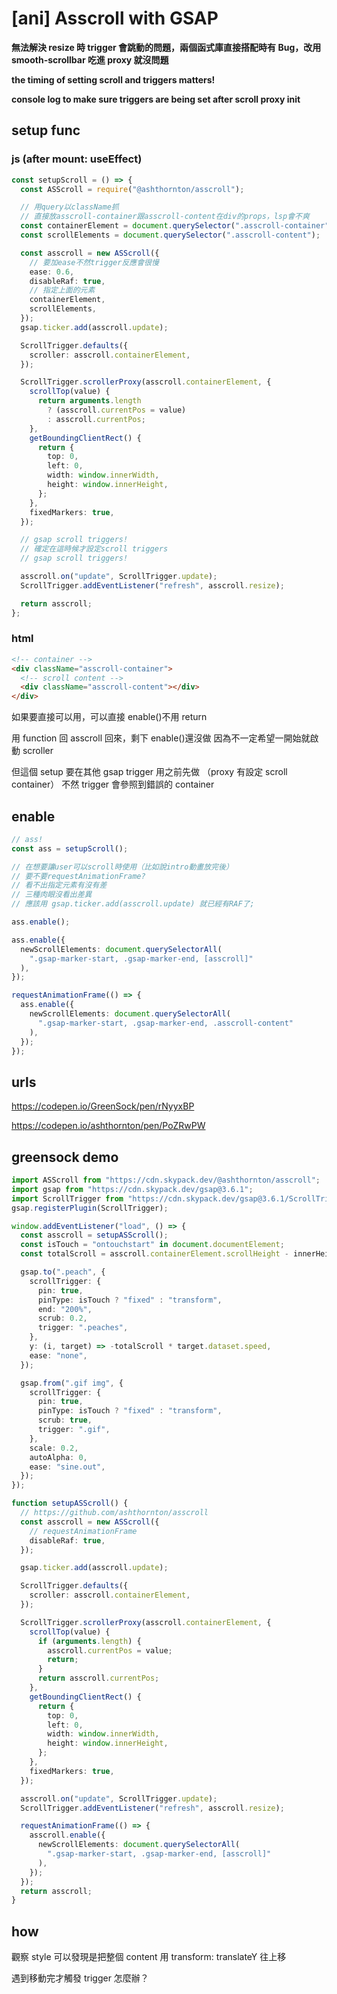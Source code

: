 ---
---

# [ani] Asscroll with GSAP

**無法解決 resize 時 trigger 會跳動的問題，兩個函式庫直接搭配時有 Bug，改用 smooth-scrollbar 吃進 proxy 就沒問題**

**the timing of setting scroll and triggers matters!**

**console log to make sure triggers are being set after scroll proxy init**

## setup func

### js (after mount: useEffect)

```typescript
const setupScroll = () => {
  const ASScroll = require("@ashthornton/asscroll");

  // 用query以className抓
  // 直接放asscroll-container跟asscroll-content在div的props，lsp會不爽
  const containerElement = document.querySelector(".asscroll-container");
  const scrollElements = document.querySelector(".asscroll-content");

  const asscroll = new ASScroll({
    // 要加ease不然trigger反應會很慢
    ease: 0.6,
    disableRaf: true,
    // 指定上面的元素
    containerElement,
    scrollElements,
  });
  gsap.ticker.add(asscroll.update);

  ScrollTrigger.defaults({
    scroller: asscroll.containerElement,
  });

  ScrollTrigger.scrollerProxy(asscroll.containerElement, {
    scrollTop(value) {
      return arguments.length
        ? (asscroll.currentPos = value)
        : asscroll.currentPos;
    },
    getBoundingClientRect() {
      return {
        top: 0,
        left: 0,
        width: window.innerWidth,
        height: window.innerHeight,
      };
    },
    fixedMarkers: true,
  });

  // gsap scroll triggers!
  // 確定在這時候才設定scroll triggers
  // gsap scroll triggers!

  asscroll.on("update", ScrollTrigger.update);
  ScrollTrigger.addEventListener("refresh", asscroll.resize);

  return asscroll;
};
```

### html

```html
<!-- container -->
<div className="asscroll-container">
  <!-- scroll content -->
  <div className="asscroll-content"></div>
</div>
```

如果要直接可以用，可以直接 enable()不用 return

用 function 回 asscroll 回來，剩下 enable()還沒做
因為不一定希望一開始就啟動 scroller

但這個 setup 要在其他 gsap trigger 用之前先做
（proxy 有設定 scroll container）
不然 trigger 會參照到錯誤的 container

## enable

```typescript
// ass!
const ass = setupScroll();

// 在想要讓user可以scroll時使用（比如說intro動畫放完後）
// 要不要requestAnimationFrame?
// 看不出指定元素有沒有差
// 三種肉眼沒看出差異
// 應該用 gsap.ticker.add(asscroll.update) 就已經有RAF了;

ass.enable();

ass.enable({
  newScrollElements: document.querySelectorAll(
    ".gsap-marker-start, .gsap-marker-end, [asscroll]"
  ),
});

requestAnimationFrame(() => {
  ass.enable({
    newScrollElements: document.querySelectorAll(
      ".gsap-marker-start, .gsap-marker-end, .asscroll-content"
    ),
  });
});
```

## urls

https://codepen.io/GreenSock/pen/rNyyxBP

https://codepen.io/ashthornton/pen/PoZRwPW

## greensock demo

```typescript
import ASScroll from "https://cdn.skypack.dev/@ashthornton/asscroll";
import gsap from "https://cdn.skypack.dev/gsap@3.6.1";
import ScrollTrigger from "https://cdn.skypack.dev/gsap@3.6.1/ScrollTrigger";
gsap.registerPlugin(ScrollTrigger);

window.addEventListener("load", () => {
  const asscroll = setupASScroll();
  const isTouch = "ontouchstart" in document.documentElement;
  const totalScroll = asscroll.containerElement.scrollHeight - innerHeight;

  gsap.to(".peach", {
    scrollTrigger: {
      pin: true,
      pinType: isTouch ? "fixed" : "transform",
      end: "200%",
      scrub: 0.2,
      trigger: ".peaches",
    },
    y: (i, target) => -totalScroll * target.dataset.speed,
    ease: "none",
  });

  gsap.from(".gif img", {
    scrollTrigger: {
      pin: true,
      pinType: isTouch ? "fixed" : "transform",
      scrub: true,
      trigger: ".gif",
    },
    scale: 0.2,
    autoAlpha: 0,
    ease: "sine.out",
  });
});

function setupASScroll() {
  // https://github.com/ashthornton/asscroll
  const asscroll = new ASScroll({
    // requestAnimationFrame
    disableRaf: true,
  });

  gsap.ticker.add(asscroll.update);

  ScrollTrigger.defaults({
    scroller: asscroll.containerElement,
  });

  ScrollTrigger.scrollerProxy(asscroll.containerElement, {
    scrollTop(value) {
      if (arguments.length) {
        asscroll.currentPos = value;
        return;
      }
      return asscroll.currentPos;
    },
    getBoundingClientRect() {
      return {
        top: 0,
        left: 0,
        width: window.innerWidth,
        height: window.innerHeight,
      };
    },
    fixedMarkers: true,
  });

  asscroll.on("update", ScrollTrigger.update);
  ScrollTrigger.addEventListener("refresh", asscroll.resize);

  requestAnimationFrame(() => {
    asscroll.enable({
      newScrollElements: document.querySelectorAll(
        ".gsap-marker-start, .gsap-marker-end, [asscroll]"
      ),
    });
  });
  return asscroll;
}
```

## how

觀察 style 可以發現是把整個 content 用 transform: translateY 往上移

遇到移動完才觸發 trigger 怎麼辦？
